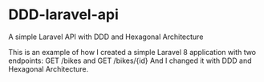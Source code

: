 # DDD-laravel-api
A simple Laravel API with DDD and Hexagonal Architecture

This is an example of how I created a simple Laravel 8 application with two endpoints: GET /bikes and GET /bikes/{id} 
And I changed it with DDD and Hexagonal Architecture.
